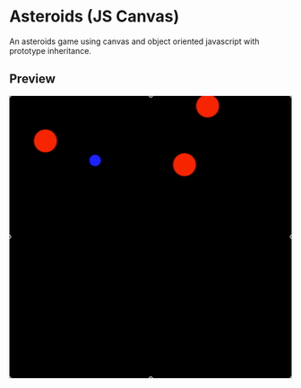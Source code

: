 # Asteroids (JS Canvas)

An asteroids game using canvas and object oriented javascript with prototype inheritance.

## Preview

![Asteroids](asteroids.gif)